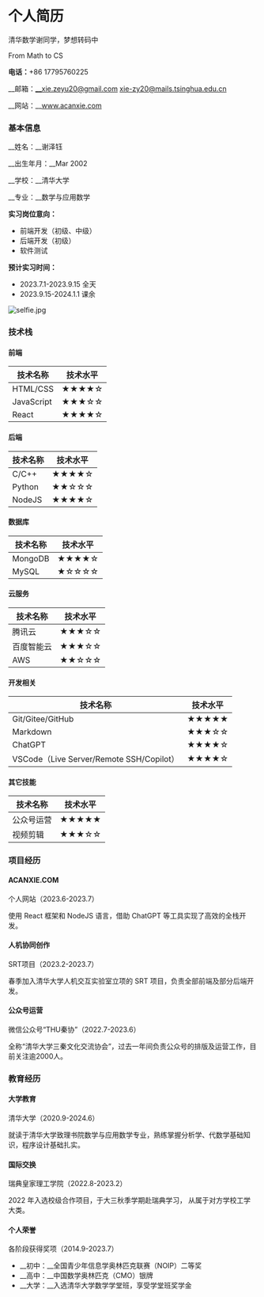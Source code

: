 # 个人简历

清华数学谢同学，梦想转码中

From Math to CS

__电话：__+86 17795760225

__邮箱：__xie.zeyu20@gmail.com xie-zy20@mails.tsinghua.edu.cn

__网站：__www.acanxie.com

### 基本信息

__姓名：__谢泽钰

__出生年月：__Mar 2002

__学校：__清华大学

__专业：__数学与应用数学

__实习岗位意向：__

- 前端开发（初级、中级）
- 后端开发（初级）
- 软件测试

__预计实习时间：__

- 2023.7.1-2023.9.15 全天
- 2023.9.15-2024.1.1 课余

![selfie.jpg](http://acanxie.com/photo/api/downloadPhoto?name=selfie.jpg)

### 技术栈

#### 前端

| 技术名称   | 技术水平 |
| ---------- | -------- |
| HTML/CSS   | ★★★★☆    |
| JavaScript | ★★★☆☆    |
| React      | ★★★★☆    |

#### 后端

| 技术名称 | 技术水平 |
| -------- | -------- |
| C/C++    | ★★★★☆    |
| Python   | ★★☆☆☆    |
| NodeJS   | ★★★★☆    |

#### 数据库

| 技术名称 | 技术水平 |
| -------- | -------- |
| MongoDB  | ★★★★☆    |
| MySQL    | ★☆☆☆☆    |

#### 云服务

| 技术名称   | 技术水平 |
| ---------- | -------- |
| 腾讯云     | ★★★☆☆    |
| 百度智能云 | ★★★☆☆    |
| AWS        | ★★☆☆☆    |

#### 开发相关

| 技术名称                                 | 技术水平 |
| ---------------------------------------- | -------- |
| Git/Gitee/GitHub                         | ★★★★★    |
| Markdown                                 | ★★★☆☆    |
| ChatGPT                                  | ★★★★☆    |
| VSCode（Live Server/Remote SSH/Copilot） | ★★★★☆    |

#### 其它技能

| 技术名称   | 技术水平 |
| ---------- | -------- |
| 公众号运营 | ★★★★★    |
| 视频剪辑   | ★★★☆☆    |

### 项目经历

#### ACANXIE.COM

个人网站（2023.6-2023.7）

使用 React 框架和 NodeJS 语言，借助 ChatGPT 等工具实现了高效的全栈开发。 

#### __人机协同创作__ 

SRT项目（2023.2-2023.7）

春季加入清华大学人机交互实验室立项的 SRT 项目，负责全部前端及部分后端开发。 

#### 公众号运营

微信公众号“THU秦协”（2022.7-2023.6）

全称“清华大学三秦文化交流协会”，过去一年间负责公众号的排版及运营工作，目前关注逾2000人。

### 教育经历

#### 大学教育

清华大学（2020.9-2024.6）

就读于清华大学致理书院数学与应用数学专业，熟练掌握分析学、代数学基础知识，程序设计基础扎实。

#### 国际交换

瑞典皇家理工学院（2022.8-2023.2）

2022 年入选校级合作项目，于大三秋季学期赴瑞典学习， 从属于对方学校工学大类。

#### 个人荣誉

各阶段获得奖项（2014.9-2023.7）

- __初中：__全国青少年信息学奥林匹克联赛（NOIP）二等奖 
- __高中：__中国数学奥林匹克（CMO）银牌 
- __大学：__入选清华大学数学学堂班，享受学堂班奖学金